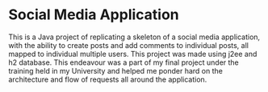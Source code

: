 # Social Media Application

This is a Java project of replicating a skeleton of a social media application, with the ability to create posts and add comments to individual posts, all mapped to individual multiple users.
This project was made using j2ee and h2 database.
This endeavour was a part of my final project under the training held in my University and helped me ponder hard on the architecture and flow of requests all around the application.

